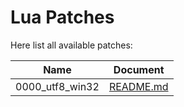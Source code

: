 # Lua Patches

Here list all available patches:

| Name            | Document                               |
| --------------- | -------------------------------------- |
| 0000_utf8_win32 | [README.md](0000_utf8_win32/README.md) |
